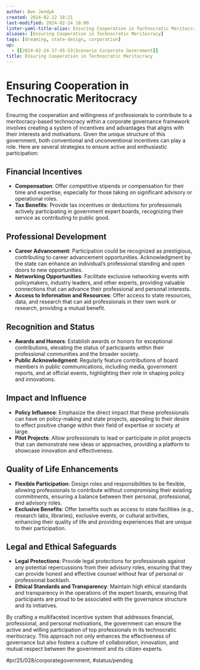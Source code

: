 ```yaml
---
author: Ben Jendyk
created: 2024-02-22 18:21
last-modified: 2024-02-24 18:00
linter-yaml-title-alias: Ensuring Cooperation in Technocratic Meritocracy
aliases: [Ensuring Cooperation in Technocratic Meritocracy]
tags: [dreaming, state-design, corporation]
up:
  - [[2024-02-24-17-45-53|Scenario Corporate Government]]
title: Ensuring Cooperation in Technocratic Meritocracy
---
```


# Ensuring Cooperation in Technocratic Meritocracy

Ensuring the cooperation and willingness of professionals to contribute to a meritocracy-based technocracy within a corporate governance framework involves creating a system of incentives and advantages that aligns with their interests and motivations. Given the unique structure of this government, both conventional and unconventional incentives can play a role. Here are several strategies to ensure active and enthusiastic participation:

## Financial Incentives

- **Compensation**: Offer competitive stipends or compensation for their time and expertise, especially for those taking on significant advisory or operational roles.
- **Tax Benefits**: Provide tax incentives or deductions for professionals actively participating in government expert boards, recognizing their service as contributing to public good.

## Professional Development

- **Career Advancement**: Participation could be recognized as prestigious, contributing to career advancement opportunities. Acknowledgment by the state can enhance an individual’s professional standing and open doors to new opportunities.
- **Networking Opportunities**: Facilitate exclusive networking events with policymakers, industry leaders, and other experts, providing valuable connections that can advance their professional and personal interests.
- **Access to Information and Resources**: Offer access to state resources, data, and research that can aid professionals in their own work or research, providing a mutual benefit.

## Recognition and Status

- **Awards and Honors**: Establish awards or honors for exceptional contributions, elevating the status of participants within their professional communities and the broader society.
- **Public Acknowledgment**: Regularly feature contributions of board members in public communications, including media, government reports, and at official events, highlighting their role in shaping policy and innovations.

## Impact and Influence

- **Policy Influence**: Emphasize the direct impact that these professionals can have on policy-making and state projects, appealing to their desire to effect positive change within their field of expertise or society at large.
- **Pilot Projects**: Allow professionals to lead or participate in pilot projects that can demonstrate new ideas or approaches, providing a platform to showcase innovation and effectiveness.

## Quality of Life Enhancements

- **Flexible Participation**: Design roles and responsibilities to be flexible, allowing professionals to contribute without compromising their existing commitments, ensuring a balance between their personal, professional, and advisory roles.
- **Exclusive Benefits**: Offer benefits such as access to state facilities (e.g., research labs, libraries), exclusive events, or cultural activities, enhancing their quality of life and providing experiences that are unique to their participation.

## Legal and Ethical Safeguards

- **Legal Protections**: Provide legal protections for professionals against any potential repercussions from their advisory roles, ensuring that they can provide honest and effective counsel without fear of personal or professional backlash.
- **Ethical Standards and Transparency**: Maintain high ethical standards and transparency in the operations of the expert boards, ensuring that participants are proud to be associated with the governance structure and its initiatives.

By crafting a multifaceted incentive system that addresses financial, professional, and personal motivations, the government can ensure the active and willing participation of top professionals in its technocratic meritocracy. This approach not only enhances the effectiveness of governance but also fosters a culture of collaboration, innovation, and mutual respect between the government and its citizen experts.


#pr/25/028/corporategovernment, #status/pending
